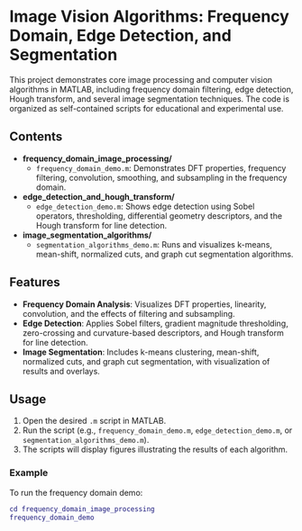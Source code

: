 # Image Vision Algorithms: Frequency Domain, Edge Detection, and Segmentation

This project demonstrates core image processing and computer vision algorithms in MATLAB, including frequency domain filtering, edge detection, Hough transform, and several image segmentation techniques. The code is organized as self-contained scripts for educational and experimental use.

## Contents

- **frequency_domain_image_processing/**
  - `frequency_domain_demo.m`: Demonstrates DFT properties, frequency filtering, convolution, smoothing, and subsampling in the frequency domain.
- **edge_detection_and_hough_transform/**
  - `edge_detection_demo.m`: Shows edge detection using Sobel operators, thresholding, differential geometry descriptors, and the Hough transform for line detection.
- **image_segmentation_algorithms/**
  - `segmentation_algorithms_demo.m`: Runs and visualizes k-means, mean-shift, normalized cuts, and graph cut segmentation algorithms.

## Features

- **Frequency Domain Analysis**: Visualizes DFT properties, linearity, convolution, and the effects of filtering and subsampling.
- **Edge Detection**: Applies Sobel filters, gradient magnitude thresholding, zero-crossing and curvature-based descriptors, and Hough transform for line detection.
- **Image Segmentation**: Includes k-means clustering, mean-shift, normalized cuts, and graph cut segmentation, with visualization of results and overlays.

## Usage

1. Open the desired `.m` script in MATLAB.
2. Run the script (e.g., `frequency_domain_demo.m`, `edge_detection_demo.m`, or `segmentation_algorithms_demo.m`).
3. The scripts will display figures illustrating the results of each algorithm.

### Example

To run the frequency domain demo:

```matlab
cd frequency_domain_image_processing
frequency_domain_demo
```
